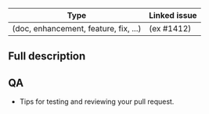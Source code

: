 | Type                                   | Linked issue  |
| -------------------------------------- | ------------- |
| (doc, enhancement, feature, fix, ...)  |  (ex #1412)   |

## Full description

## QA

+ Tips for testing and reviewing your pull request.
